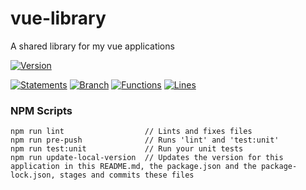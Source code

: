 # vue-library

 A shared library for my vue applications

[![Version](https://img.shields.io/badge/Version-20.05.16--0-blue.svg)](./src/)

[![Statements](https://img.shields.io/badge/Statements-89.18%25-green.svg)](./tests/unit/)
[![Branch](https://img.shields.io/badge/Branch-78.26%25-yellow.svg)](./tests/unit/)
[![Functions](https://img.shields.io/badge/Functions-91.13%25-green.svg)](./tests/unit/)
[![Lines](https://img.shields.io/badge/Lines-89.24%25-green.svg)](./tests/unit/)

### NPM Scripts

```
npm run lint                  // Lints and fixes files
npm run pre-push              // Runs 'lint' and 'test:unit'
npm run test:unit             // Run your unit tests
npm run update-local-version  // Updates the version for this application in this README.md, the package.json and the package-lock.json, stages and commits these files
```
